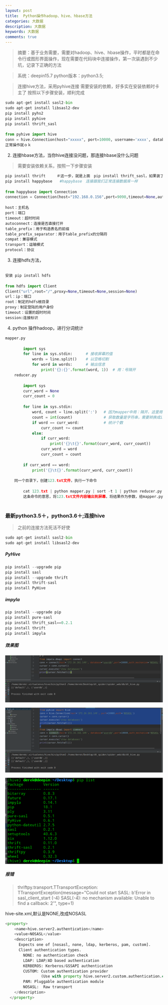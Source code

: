 ```yaml
---
layout: post
title:  Python操作hadoop、hive、hbase方法
categories: 大数据
description: 大数据
keywords: 大数据
comments: true
---
```


>摘要：基于业务需要，需要对hadoop、hive、hbase操作，平时都是在命令行或图形界面操作，现在需要在代码块中连接操作，第一次装遇到不少坑，记录下正确的方法
   

>系统：deepin15.7
python版本：python3.5;   

>连接hive方法，采用pyhive连接
需要安装的依赖，好多实在安装依赖时卡主了
按照以下步骤安装，顺利完成
    
```python
sudo apt-get install sasl2-bin
sudo apt-get install libsasl2-dev
pip install pyhs2
pip install pyhive
pip install thrift_sasl

from pyhive import hive
conn = hive.Connection(host="xxxxx", port=10000, username='xxxx', database='default')
正常操作就ｏｋ
```
    
 
   
2. 连接hbase方法，当你hive连接没问题，那连接hbase没什么问题
    
> 需要安装依赖关系，按照一下步骤安装  

```python
pip install thrift　　　＃这一步，就是上面　pip install thrift_sasl，如果装了，就不用再装
pip install happybase　　#happybase　连接跟我们正常连接数据库一样

from happybase import Connection
connection = Connection(host="192.168.0.156",port=9090,timeout=None,autoconnect=True,table_prefix=None,table_prefix_separator=b'_',compat='0.98', transport='buffered',protocol='binary')

host：主机名
port：端口
timeout：超时时间
autoconnect：连接是否直接打开
table_prefix：用于构造表名的前缀
table_prefix_separator：用于table_prefix的分隔符
compat：兼容模式
transport：运输模式
protocol：协议
```
            

3. 连接hdfs方法，  

```python

安装 pip install hdfs   

from hdfs import Client
Client("url",root="/",proxy=None,timeout=None,session=None)
url：ip：端口
root：制定的hdfs根目录
proxy：制定登陆的用户身份
timeout：设置的超时时间
session:连接标识
```
    
4. python 操作hadoop，进行分词统计　　

````python
mapper.py  
    
        import sys
        for line in sys.stdin:      # 接收屏幕的值
            words = line.split()    # 以空格切割
            for word in words:      # 输出信息
                print('{}:{}'.format(word, 1))  # 用：号隔开
    reducer.py  
        
        import sys
        curr_word = None
        curr_count = 0
        
        for line in sys.stdin:
            word, count = line.split(':')   # 因为mapper中用：隔开，这里用：分割
            count = int(count)              # 获取数量是字符串，需要转换成int
            if word == curr_word:           # 统计个数
                curr_count += count
            else:
                if curr_word:
                    print('{}\t{}'.format(curr_word, curr_count))
                curr_word = word
                curr_count = count
        
        if curr_word == word:
            print('{}\t{}'.format(curr_word, curr_count))

    同一个目录下，创建123.txt文件，执行一下命令　　
    
        cat 123.txt | python mapper.py | sort -t 1 | python reducer.py 
        这条命令的意思，将123.txt文件内容输出到屏幕，将结果作为参数，给mapper.py，输出的结果进行排序，间隔符１；将输出的结果再出作为参数给reducer.py
        
````

### 最新python3.5＋，python3.6＋;连接hive

> 之前的连接方法死活不好使　　

```python
sudo apt-get install sasl2-bin
sudo apt-get install libsasl2-dev
```
##### PyHive
```python
pip install --upgrade pip
pip install sasl
pip install --upgrade thrift
pip install thrift-sasl
pip install PyHive
```

##### impyla
```python
pip install --upgrade pip
pip install pure-sasl
pip install thrift_sasl==0.2.1
pip install thrift
pip install impyla
```      

##### 效果图

![](/images/hive/1.png)

![](/images/hive/2.png)

![](/images/hive/3.png)

##### 报错

> thriftpy.transport.TTransportException: TTransportException(message="Could not start SASL: b'Error in sasl_client_start (-4) SASL(-4): no mechanism available: Unable to find a callback: 2'", type=1)


hive-site.xml,默认是NONE,改成NOSASL  

````python
<property>
    <name>hive.server2.authentication</name>
    <value>NOSASL</value>
    <description>
      Expects one of [nosasl, none, ldap, kerberos, pam, custom].
      Client authentication types.
        NONE: no authentication check
        LDAP: LDAP/AD based authentication
        KERBEROS: Kerberos/GSSAPI authentication
        CUSTOM: Custom authentication provider
                (Use with property hive.server2.custom.authentication.class)
        PAM: Pluggable authentication module
        NOSASL:  Raw transport
    </description>
  </property>
````


